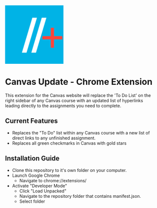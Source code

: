 ![Canvas Update](https://github.com/ObieMunoz/canvas-update-chrome-extension/blob/main/images/android-chrome-192x192.png?raw=true)
# Canvas Update - Chrome Extension
This extension for the Canvas website will replace the 'To Do List' on the right sidebar of any Canvas course with an updated list of hyperlinks leading directly to the assignments you need to complete.

## Current Features
- Replaces the "To Do" list within any Canvas course with a new list of direct links to any unfinished assignment.
- Replaces all green checkmarks in Canvas with gold stars

## Installation Guide
- Clone this repository to it's own folder on your computer.
- Launch Google Chrome 
  - Navigate to chrome://extensions/
- Activate "Developer Mode"
  - Click "Load Unpacked"
  - Navigate to the repository folder that contains manifest.json.
  - Select folder
